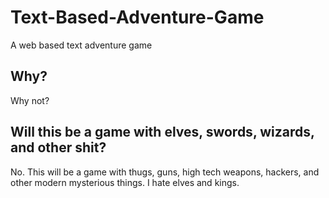 Text-Based-Adventure-Game
=========================

A web based text adventure game

## Why?

Why not?

## Will this be a game with elves, swords, wizards, and other shit?

No. This will be a game with thugs, guns, high tech weapons, hackers, and other modern mysterious things. I hate elves and kings.
